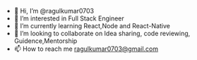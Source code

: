 - 👋 Hi, I’m @ragulkumar0703
- 👀 I’m interested in Full Stack Engineer
- 🌱 I’m currently learning React,Node and React-Native
- 💞️ I’m looking to collaborate on Idea sharing, code reviewing, Guidence,Mentorship
- 📫 How to reach me ragulkumar0703@gmail.com

<!---
ragulkumar0703/ragulkumar0703 is a ✨ special ✨ repository because its `README.md` (this file) appears on your GitHub profile.
You can click the Preview link to take a look at your changes.
--->
